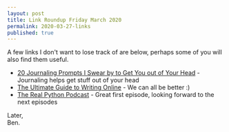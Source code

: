 ```yaml
---
layout: post
title: Link Roundup Friday March 2020
permalink: 2020-03-27-links
published: true
---
```

A few links I don't want to lose track of are below, perhaps some of you will also find them useful.<!--more-->

- [20 Journaling Prompts I Swear by to Get You out of Your Head](https://witanddelight.com/2020/03/20-journaling-prompts-i-swear-by-to-get-you-out-of-your-head/) - Journaling helps get stuff out of your head
- [The Ultimate Guide to Writing Online](https://www.perell.com/blog/the-ultimate-guide-to-writing-online) - We can all be better :)
- [The Real Python Podcast](https://realpython.com/podcasts/rpp/) - Great first episode, looking forward to the next episodes

Later,<br />
Ben.